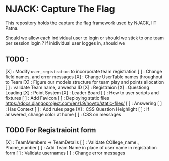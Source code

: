 # NJACK: Capture The Flag 

This repository holds the capture the flag framework used by NJACK, IIT Patna.

Should we allow each individual user to login or should we stick to one team per session login ?
if inidividual user logges in, should we
## TODO :
[X] : Modify `user_registration` to incorporate team registration
[ ] :   Change field names, and error messages
[X] : Change UserTable names throughout to Team
[X] : Figure our models structure for team play and points allocation
[ ] : validate Team name, anwesha ID
[X] : Registraion 
[X] : Questiong Loading
[X] : Point System
[X] : Leader Board
[ ] : How to user scripts and fixtures
[ ] : Add Favicon
[ ] : Deploying static files https://docs.djangoproject.com/en/1.9/howto/static-files/
[ ] : Answering
[ ] : Has Context
[ ] : Add rules page
[X] : CSS Question Heighlight
[ ] : If answered, change color at home
[ ] : CSS on messages


## TODO For Registraioint form
[X] : TeamMembers -> TeamDetails
[ ] : Validate COllege_name., Phone_number
[ ] : Add Team Name in place of user name in registration form
[ ] : Validate usernames
[ ] : Change error messages 